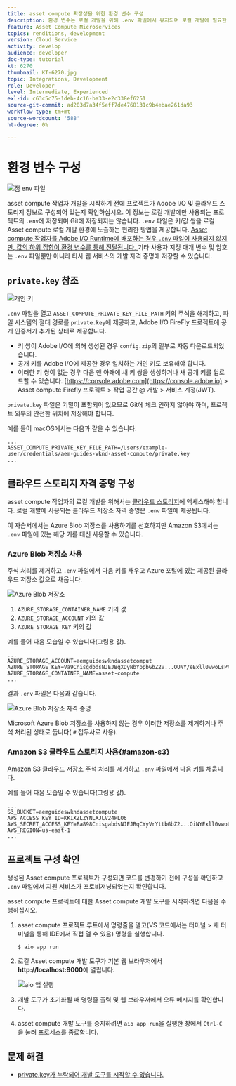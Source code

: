 ```yaml
---
title: asset compute 확장성을 위한 환경 변수 구성
description: 환경 변수는 로컬 개발을 위해 .env 파일에서 유지되며 로컬 개발에 필요한 Adobe I/O 자격 증명과 클라우드 스토리지 자격 증명을 제공하는 데 사용됩니다.
feature: Asset Compute Microservices
topics: renditions, development
version: Cloud Service
activity: develop
audience: developer
doc-type: tutorial
kt: 6270
thumbnail: KT-6270.jpg
topic: Integrations, Development
role: Developer
level: Intermediate, Experienced
exl-id: c63c5c75-1deb-4c16-ba33-e2c338ef6251
source-git-commit: ad203d7a34f5eff7de4768131c9b4ebae261da93
workflow-type: tm+mt
source-wordcount: '588'
ht-degree: 0%

---
```


# 환경 변수 구성

![점 env 파일](assets/environment-variables/dot-env-file.png)

asset compute 작업자 개발을 시작하기 전에 프로젝트가 Adobe I/O 및 클라우드 스토리지 정보로 구성되어 있는지 확인하십시오. 이 정보는 로컬 개발에만 사용되는 프로젝트의 `.env`에 저장되며 Git에 저장되지는 않습니다. `.env` 파일은 키/값 쌍을 로컬 Asset compute 로컬 개발 환경에 노출하는 편리한 방법을 제공합니다. [Asset compute 작업자를 Adobe I/O Runtime에 배포하는 경우 `.env` 파일이 사용되지 않지만, 값의 하위 집합이 환경 변수를 통해 전달됩니다. ](../deploy/runtime.md) 기타 사용자 지정 매개 변수 및 암호는 `.env` 파일뿐만 아니라 타사 웹 서비스의 개발 자격 증명에 저장할 수 있습니다.

## `private.key` 참조

![개인 키](assets/environment-variables/private-key.png)

`.env` 파일을 열고 `ASSET_COMPUTE_PRIVATE_KEY_FILE_PATH` 키의 주석을 해제하고, 파일 시스템의 절대 경로를 `private.key`에 제공하고, Adobe I/O FireFly 프로젝트에 공개 인증서가 추가된 상태로 제공합니다.

+ 키 쌍이 Adobe I/O에 의해 생성된 경우 `config.zip`의 일부로 자동 다운로드되었습니다.
+ 공개 키를 Adobe I/O에 제공한 경우 일치하는 개인 키도 보유해야 합니다.
+ 이러한 키 쌍이 없는 경우 다음 맨 아래에 새 키 쌍을 생성하거나 새 공개 키를 업로드할 수 있습니다.
   [https://console.adobe.com](https://console.adobe.io)  > Asset compute Firefly 프로젝트 > 작업 공간 @ 개발 > 서비스 계정(JWT).

`private.key` 파일은 기밀이 포함되어 있으므로 Git에 체크 인하지 않아야 하며, 프로젝트 외부의 안전한 위치에 저장해야 합니다.

예를 들어 macOS에서는 다음과 같을 수 있습니다.

```
...
ASSET_COMPUTE_PRIVATE_KEY_FILE_PATH=/Users/example-user/credentials/aem-guides-wknd-asset-compute/private.key
...
```

## 클라우드 스토리지 자격 증명 구성

asset compute 작업자의 로컬 개발을 위해서는 [클라우드 스토리지](../set-up/accounts-and-services.md#cloud-storage)에 액세스해야 합니다. 로컬 개발에 사용되는 클라우드 저장소 자격 증명은 `.env` 파일에 제공됩니다.

이 자습서에서는 Azure Blob 저장소를 사용하기를 선호하지만 Amazon S3에서는 `.env` 파일에 있는 해당 키를 대신 사용할 수 있습니다.

### Azure Blob 저장소 사용

주석 처리를 제거하고 `.env` 파일에서 다음 키를 채우고 Azure 포털에 있는 제공된 클라우드 저장소 값으로 채웁니다.

![Azure Blob 저장소](./assets/environment-variables/azure-portal-credentials.png)

1. `AZURE_STORAGE_CONTAINER_NAME` 키의 값
1. `AZURE_STORAGE_ACCOUNT` 키의 값
1. `AZURE_STORAGE_KEY` 키의 값

예를 들어 다음 모습일 수 있습니다(그림용 값).

```
...
AZURE_STORAGE_ACCOUNT=aemguideswkndassetcomput
AZURE_STORAGE_KEY=Va9CnisgdbdsNJEJBqXDyNbYppbGbZ2V...OUNY/eExll0vwoLsPt/OvbM+B7pkUdpEe7zJhg==
AZURE_STORAGE_CONTAINER_NAME=asset-compute
...
```

결과 `.env` 파일은 다음과 같습니다.

![Azure Blob 저장소 자격 증명](assets/environment-variables/cloud-storage-credentials.png)

Microsoft Azure Blob 저장소를 사용하지 않는 경우 이러한 저장소를 제거하거나 주석 처리된 상태로 둡니다( `#` 접두사로 사용).

### Amazon S3 클라우드 스토리지 사용{#amazon-s3}

Amazon S3 클라우드 저장소 주석 처리를 제거하고 `.env` 파일에서 다음 키를 채웁니다.

예를 들어 다음 모습일 수 있습니다(그림용 값).

```
...
S3_BUCKET=aemguideswkndassetcompute
AWS_ACCESS_KEY_ID=KKIXZLZYNLXJLV24PLO6
AWS_SECRET_ACCESS_KEY=Ba898CnisgabdsNJEJBqCYyVrYttbGbZ2...OiNYExll0vwoLsPtOv
AWS_REGION=us-east-1
...
```

## 프로젝트 구성 확인

생성된 Asset compute 프로젝트가 구성되면 코드를 변경하기 전에 구성을 확인하고 `.env` 파일에서 지원 서비스가 프로비저닝되었는지 확인합니다.

asset compute 프로젝트에 대한 Asset compute 개발 도구를 시작하려면 다음을 수행하십시오.

1. asset compute 프로젝트 루트에서 명령줄을 열고(VS 코드에서는 터미널 > 새 터미널을 통해 IDE에서 직접 열 수 있음) 명령을 실행합니다.

   ```
   $ aio app run
   ```

1. 로컬 Asset compute 개발 도구가 기본 웹 브라우저에서 __http://localhost:9000__&#x200B;에 열립니다.

   ![aio 앱 실행](assets/environment-variables/aio-app-run.png)

1. 개발 도구가 초기화될 때 명령줄 출력 및 웹 브라우저에서 오류 메시지를 확인합니다.
1. asset compute 개발 도구를 중지하려면 `aio app run`을 실행한 창에서 `Ctrl-C` 을 눌러 프로세스를 종료합니다.

## 문제 해결

+ [private.key가 누락되어 개발 도구를 시작할 수 없습니다.](../troubleshooting.md#missing-private-key)
